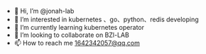 - 👋 Hi, I’m @jonah-lab
- 👀 I’m interested in kubernetes 、go、python、redis developing
- 🌱 I’m currently learning kubernetes operator
- 💞️ I’m looking to collaborate on BZl-LAB
- 📫 How to reach me 1642342057@qq.com

<!---
jonah-lab/jonah-lab is a ✨ special ✨ repository because its `README.md` (this file) appears on your GitHub profile.
You can click the Preview link to take a look at your changes.
--->
